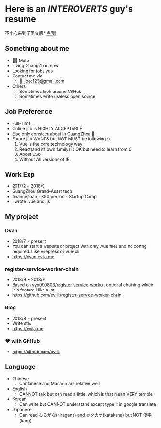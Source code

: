 # Here is an _**INTEROVERTS**_ guy's resume

不小心来到了英文版? [点我!](/)

## Something about me
- 👨‍💻‍ Male
- Living GuangZhou now
- Looking for jobs yes
- Contact me via
  - 📨 <a href="mailto:ijoec123@gmail.com">ijoec123@gmail.com</a>
- Others
  - Sometimes look around GitHub
  - Sometimes write useless open source

## Job Preference
- Full-Time
- Online job is HIGHLY ACCEPTABLE
- Else only consider about in GuangZhou 👻
- Future job WANTS but NOT MUST be following :)
  1. Vue is the core technology way
  2. React(and its own family) is OK but need to learn from 0
  3. About ES6+
  4. Without All versions of IE.

## Work Exp
- 2017/2 ~ 2018/9
- GuangZhou Grand-Asset tech
- finance/loan - <50 person - Startup Comp
- I wrote .vue and .js

## My project

### Dvan
- 2018/7 ~ present
- You can start a website or project with only .vue files and no config required. Like vuepress or vue-cli.
- <a href="https://dvan.evila.me" target="_blank">https://dvan.evila.me</a>

### register-service-worker-chain
- 2018/9 ~ 2018/9
- Based on <a href="https://github.com/yyx990803/register-service-worker" target="_blank">yyx990803/register-service-worker</a>, optional chaining which is a feature I like a lot
- <a href="https://github.com/evillt/register-service-worker-chain" target="_blank">https://github.com/evillt/register-service-worker-chain</a>

### Blog
- 2018/8 ~ present
- Write sth.
- <a href="https://evila.me" target="_blank">https://evila.me</a>

### ❤️ with GitHub
- <a href="https://github.com/evillt" target="_blank">https://github.com/evillt</a>

## Language
- Chinese
  - Cantonese and Madarin are relative well
- English
  - CANNOT talk but can read a little, which is that mean VERY terrible
- Korean
  - Can write but CANNOT understand except type it in google translate
- Japanese
  - Can read ひらがな(hiragana) and カタカナ(katakana) but NOT 漢字(kanji)
